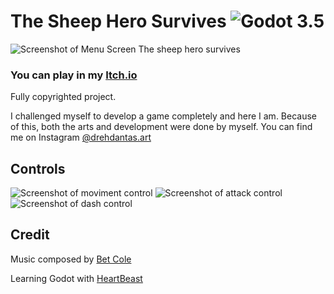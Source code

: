 # The Sheep Hero Survives ![Godot 3.5](https://img.shields.io/badge/godot-v3.5-%23478cbf)
![Screenshot of Menu Screen The sheep hero survives](https://i.imgur.com/ygYISvI.png)

### You can play in my [Itch.io](https://drehdantas.itch.io/the-sheep-hero-survives)

Fully copyrighted project. 

I challenged myself to develop a game completely and here I am. Because of this, both the arts and development were done by myself. 
You can find me on Instagram [@drehdantas.art](https://www.instagram.com/drehdantas.art/?hl=en)

## Controls
![Screenshot of moviment control](https://i.imgur.com/zALAMUF.gif)
![Screenshot of attack control](https://i.imgur.com/NMHQJHW.gif)
![Screenshot of dash control](https://i.imgur.com/A93CFhI.gif)  

## Credit
Music composed by [Bet Cole](bitbybitsound.com)

Learning Godot with [HeartBeast](https://www.youtube.com/watch?v=mAbG8Oi-SvQ&list=PL9FzW-m48fn2SlrW0KoLT4n5egNdX-W9a&ab_channel=HeartBeast)
